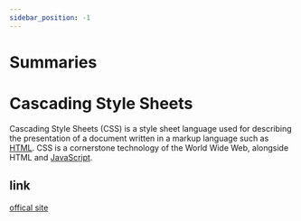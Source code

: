 ```yaml
---
sidebar_position: -1
---
```


# Summaries
# Cascading Style Sheets
Cascading Style Sheets (CSS) is a style sheet language used for describing the presentation of a document written in a markup language such as [HTML](../html/language.md). CSS is a cornerstone technology of the World Wide Web, alongside HTML and [JavaScript](../java_script/language.md).

## link
[offical site](https://www.w3.org/TR/CSS/#css)
